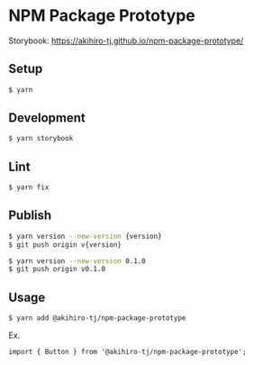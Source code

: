 # NPM Package Prototype

Storybook: https://akihiro-tj.github.io/npm-package-prototype/

## Setup

```bash
$ yarn
```

## Development

```bash
$ yarn storybook
```

## Lint

```bash
$ yarn fix
```

## Publish

```bash
$ yarn version --new-version {version}
$ git push origin v{version}
```

```bash
$ yarn version --new-version 0.1.0
$ git push origin v0.1.0
```

## Usage

```bash
$ yarn add @akihiro-tj/npm-package-prototype
```

Ex.

```tsx
import { Button } from '@akihiro-tj/npm-package-prototype';
```
